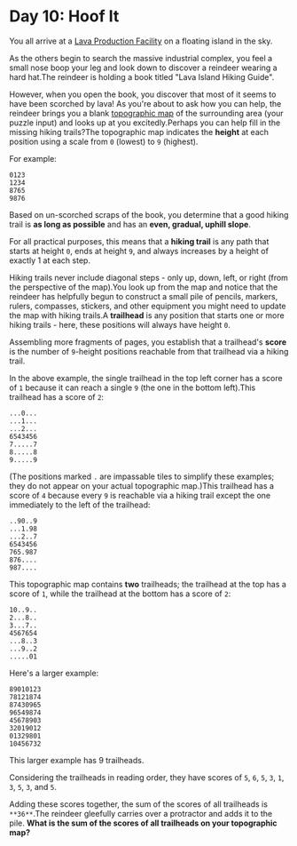# Day 10: Hoof It 

You all arrive at a [Lava Production Facility](/2023/day/15) on a floating island in the sky.

As the others begin to search the massive industrial complex, you feel a small nose boop your leg and look down to discover a <span title="i knew you would come back">reindeer</span> wearing a hard hat.The reindeer is holding a book titled "Lava Island Hiking Guide".

However, when you open the book, you discover that most of it seems to have been scorched by lava! As you're about to ask how you can help, the reindeer brings you a blank <a href="https://en.wikipedia.org/wiki/Topographic_map" target="_blank">topographic map</a> of the surrounding area (your puzzle input) and looks up at you excitedly.Perhaps you can help fill in the missing hiking trails?The topographic map indicates the **height** at each position using a scale from `0` (lowest) to `9` (highest).

For example:
```
0123
1234
8765
9876
```
Based on un-scorched scraps of the book, you determine that a good hiking trail is **as long as possible** and has an **even, gradual, uphill slope**.

For all practical purposes, this means that a **hiking trail** is any path that starts at height `0`, ends at height `9`, and always increases by a height of exactly 1 at each step.

Hiking trails never include diagonal steps - only up, down, left, or right (from the perspective of the map).You look up from the map and notice that the reindeer has helpfully begun to construct a small pile of pencils, markers, rulers, compasses, stickers, and other equipment you might need to update the map with hiking trails.A **trailhead** is any position that starts one or more hiking trails - here, these positions will always have height `0`.

Assembling more fragments of pages, you establish that a trailhead's **score** is the number of `9`-height positions reachable from that trailhead via a hiking trail.

In the above example, the single trailhead in the top left corner has a score of `1` because it can reach a single `9` (the one in the bottom left).This trailhead has a score of `2`:
```
...0...
...1...
...2...
6543456
7.....7
8.....8
9.....9
```
(The positions marked `.` are impassable tiles to simplify these examples; they do not appear on your actual topographic map.)This trailhead has a score of `4` because every `9` is reachable via a hiking trail except the one immediately to the left of the trailhead:
```
..90..9
...1.98
...2..7
6543456
765.987
876....
987....
```
This topographic map contains **two** trailheads; the trailhead at the top has a score of `1`, while the trailhead at the bottom has a score of `2`:
```
10..9..
2...8..
3...7..
4567654
...8..3
...9..2
.....01
```
Here's a larger example:
```
89010123
78121874
87430965
96549874
45678903
32019012
01329801
10456732
```
This larger example has 9 trailheads.

Considering the trailheads in reading order, they have scores of `5`, `6`, `5`, `3`, `1`, `3`, `5`, `3`, and `5`.

Adding these scores together, the sum of the scores of all trailheads is `**36**`.The reindeer gleefully carries over a protractor and adds it to the pile. **What is the sum of the scores of all trailheads on your topographic map?**